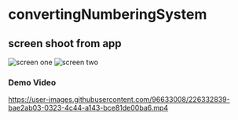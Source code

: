 # convertingNumberingSystem
## screen shoot from app
![screen one](https://user-images.githubusercontent.com/96633008/226332636-a9c125cd-979f-49e9-899d-23f1a7aced68.png)
![screen two](https://user-images.githubusercontent.com/96633008/226332732-3fdd97dc-5d3c-4203-af3b-9f1cf00f7d90.png)



### Demo Video
https://user-images.githubusercontent.com/96633008/226332839-bae2ab03-0323-4c44-a143-bce81de00ba6.mp4

